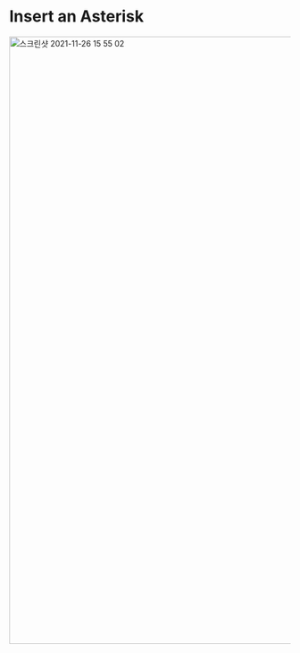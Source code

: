 # Insert an Asterisk


<img width="1085" alt="스크린샷 2021-11-26 15 55 02" src="https://user-images.githubusercontent.com/80348069/143599235-bf188d07-232a-4e2e-8d3c-2f5c285ce6e9.png">
